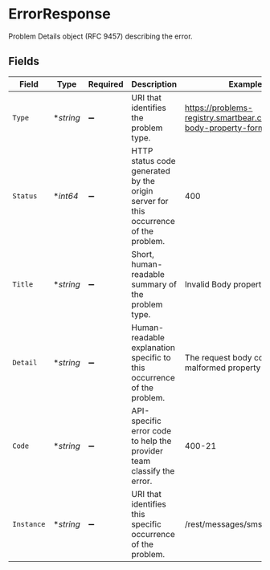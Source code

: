# ErrorResponse

Problem Details object (RFC 9457) describing the error.


## Fields

| Field                                                                               | Type                                                                                | Required                                                                            | Description                                                                         | Example                                                                             |
| ----------------------------------------------------------------------------------- | ----------------------------------------------------------------------------------- | ----------------------------------------------------------------------------------- | ----------------------------------------------------------------------------------- | ----------------------------------------------------------------------------------- |
| `Type`                                                                              | **string*                                                                           | :heavy_minus_sign:                                                                  | URI that identifies the problem type.                                               | https://problems-registry.smartbear.com/invalid-body-property-format                |
| `Status`                                                                            | **int64*                                                                            | :heavy_minus_sign:                                                                  | HTTP status code generated by the origin server for this occurrence of the problem. | 400                                                                                 |
| `Title`                                                                             | **string*                                                                           | :heavy_minus_sign:                                                                  | Short, human-readable summary of the problem type.                                  | Invalid Body property format                                                        |
| `Detail`                                                                            | **string*                                                                           | :heavy_minus_sign:                                                                  | Human-readable explanation specific to this occurrence of the problem.              | The request body contains a malformed property                                      |
| `Code`                                                                              | **string*                                                                           | :heavy_minus_sign:                                                                  | API-specific error code to help the provider team classify the error.               | 400-21                                                                              |
| `Instance`                                                                          | **string*                                                                           | :heavy_minus_sign:                                                                  | URI that identifies this specific occurrence of the problem.                        | /rest/messages/sms                                                                  |